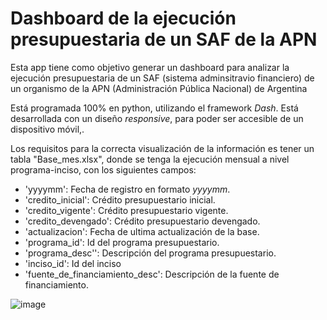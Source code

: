 # Dashboard de la ejecución presupuestaria de un SAF de la APN

Esta app tiene como objetivo generar un dashboard para analizar la ejecución presupuestaria de un SAF (sistema adminsitravio financiero) de un organismo de la APN (Administración Pública Nacional) de Argentina

Está programada 100% en python, utilizando el framework _Dash_. Está desarrollada con un diseño _responsive_, para poder ser accesible de un dispositivo móvil,. 

Los requisitos para la correcta visualización de la información es tener un tabla "Base_mes.xlsx", donde se tenga la ejecución mensual a nivel programa-inciso, con los siguientes campos:

- 'yyyymm': Fecha de registro en formato _yyyymm_.
- 'credito_inicial': Crédito presupuestario inicial.
- 'credito_vigente': Crédito presupuestario vigente.
- 'credito_devengado': Crédito presupuestario devengado.
- 'actualizacion': Fecha de ultima actualización de la base.
- 'programa_id': Id del programa presupuestario.
- 'programa_desc'': Descripción del programa presupuestario.
- 'inciso_id': Id del inciso
- 'fuente_de_financiamiento_desc': Descripción de la fuente de financiamiento.

![image](https://user-images.githubusercontent.com/660448/109393371-fe195a00-78ff-11eb-8e37-bbbe6d824828.png)

